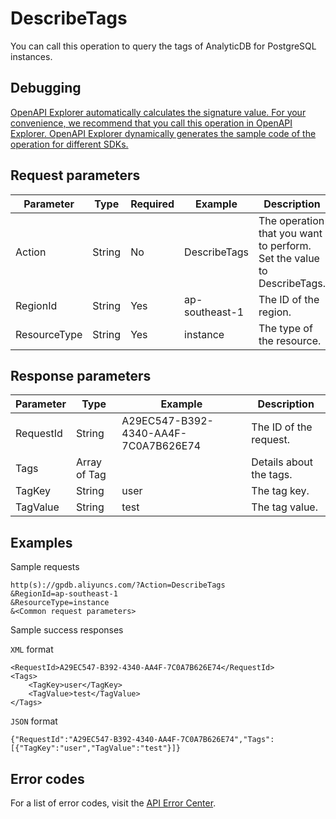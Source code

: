 # DescribeTags

You can call this operation to query the tags of AnalyticDB for PostgreSQL instances.

## Debugging

[OpenAPI Explorer automatically calculates the signature value. For your convenience, we recommend that you call this operation in OpenAPI Explorer. OpenAPI Explorer dynamically generates the sample code of the operation for different SDKs.](https://api.aliyun.com/#product=gpdb&api=DescribeTags&type=RPC&version=2016-05-03)

## Request parameters

|Parameter|Type|Required|Example|Description|
|---------|----|--------|-------|-----------|
|Action|String|No|DescribeTags|The operation that you want to perform. Set the value to DescribeTags. |
|RegionId|String|Yes|ap-southeast-1|The ID of the region. |
|ResourceType|String|Yes|instance|The type of the resource. |

## Response parameters

|Parameter|Type|Example|Description|
|---------|----|-------|-----------|
|RequestId|String|A29EC547-B392-4340-AA4F-7C0A7B626E74|The ID of the request. |
|Tags|Array of Tag| |Details about the tags. |
|TagKey|String|user|The tag key. |
|TagValue|String|test|The tag value. |

## Examples

Sample requests

```
http(s)://gpdb.aliyuncs.com/?Action=DescribeTags
&RegionId=ap-southeast-1
&ResourceType=instance
&<Common request parameters>
```

Sample success responses

`XML` format

```
<RequestId>A29EC547-B392-4340-AA4F-7C0A7B626E74</RequestId>
<Tags>
    <TagKey>user</TagKey>
    <TagValue>test</TagValue>
</Tags>
```

`JSON` format

```
{"RequestId":"A29EC547-B392-4340-AA4F-7C0A7B626E74","Tags":[{"TagKey":"user","TagValue":"test"}]}
```

## Error codes

For a list of error codes, visit the [API Error Center](https://error-center.alibabacloud.com/status/product/gpdb).


